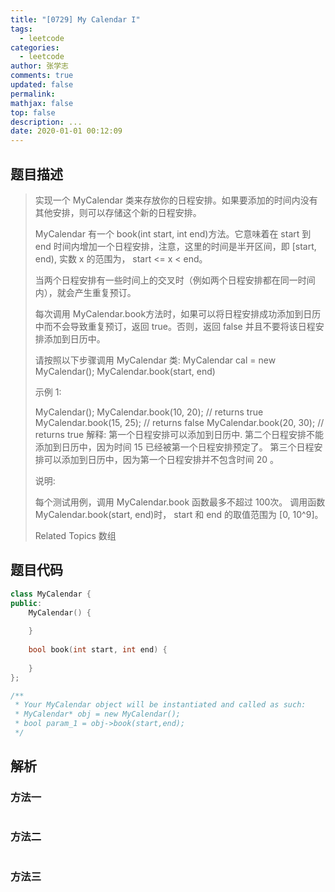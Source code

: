 ```yaml
---
title: "[0729] My Calendar I"
tags:
  - leetcode
categories:
  - leetcode
author: 张学志
comments: true
updated: false
permalink:
mathjax: false
top: false
description: ...
date: 2020-01-01 00:12:09
---
```


## 题目描述

> 实现一个 MyCalendar 类来存放你的日程安排。如果要添加的时间内没有其他安排，则可以存储这个新的日程安排。 
> 
> MyCalendar 有一个 book(int start, int end)方法。它意味着在 start 到 end 时间内增加一个日程安排，注意，这里的时间是半开区间，即 [start, end), 实数 x 的范围为， start <= x < end。 
> 
> 当两个日程安排有一些时间上的交叉时（例如两个日程安排都在同一时间内），就会产生重复预订。 
> 
> 每次调用 MyCalendar.book方法时，如果可以将日程安排成功添加到日历中而不会导致重复预订，返回 true。否则，返回 false 并且不要将该日程安排添加到日历中。 
> 
> 请按照以下步骤调用 MyCalendar 类: MyCalendar cal = new MyCalendar(); MyCalendar.book(start, end) 
> 
> 示例 1: 
> 
> MyCalendar();
> MyCalendar.book(10, 20); // returns true
> MyCalendar.book(15, 25); // returns false
> MyCalendar.book(20, 30); // returns true
> 解释: 
> 第一个日程安排可以添加到日历中.  第二个日程安排不能添加到日历中，因为时间 15 已经被第一个日程安排预定了。
> 第三个日程安排可以添加到日历中，因为第一个日程安排并不包含时间 20 。
> 
> 
> 说明: 
> 
> 
> 每个测试用例，调用 MyCalendar.book 函数最多不超过 100次。 
> 调用函数 MyCalendar.book(start, end)时， start 和 end 的取值范围为 [0, 10^9]。 
> 
> Related Topics 数组

## 题目代码

```cpp
class MyCalendar {
public:
    MyCalendar() {
        
    }
    
    bool book(int start, int end) {
        
    }
};

/**
 * Your MyCalendar object will be instantiated and called as such:
 * MyCalendar* obj = new MyCalendar();
 * bool param_1 = obj->book(start,end);
 */
```

## 解析

### 方法一

```cpp

```

### 方法二

```cpp

```

### 方法三

```cpp

```

